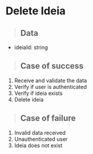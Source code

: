 # Delete Ideia

> ## Data
* ideiaId: string


> ## Case of success
1. Receive and validate the data
2. Verify if user is authenticated
2. Verify if ideia exists
3. Delete ideia

> ## Case of failure
1. Invalid data received
2. Unauthenticated user
3. Ideia does not exist
